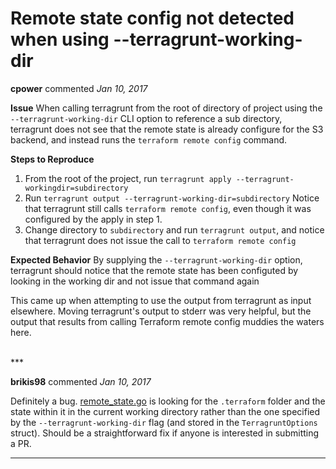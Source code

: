 # Remote state config not detected when using --terragrunt-working-dir

**cpower** commented *Jan 10, 2017*

**Issue**
When calling terragrunt from the root of directory of project using the `--terragrunt-working-dir` CLI option to reference a sub directory, terragrunt does not see that the remote state is already configure for the S3 backend, and instead runs the `terraform remote config` command.

**Steps to Reproduce**
1. From the root of the project, run `terragrunt apply --terragrunt-workingdir=subdirectory`
2. Run `terragrunt output --terragrunt-working-dir=subdirectory`
Notice that terragrunt still calls `terraform remote config`, even though it was configured by the apply in step 1.
3. Change directory to `subdirectory` and run `terragrunt output`, and notice that terragrunt does not issue the call to `terraform remote config`

**Expected Behavior**
By supplying the `--terragrunt-working-dir` option, terragrunt should notice that the remote state has been configuted by looking in the working dir and not issue that command again

This came up when attempting to use the output from terragrunt as input elsewhere.  Moving terragrunt's output to stderr was very helpful, but the output that results from calling Terraform remote config muddies the waters here.


<br />
***


**brikis98** commented *Jan 10, 2017*

Definitely a bug. [remote_state.go](https://github.com/gruntwork-io/terragrunt/blob/master/remote/remote_state.go) is looking for the `.terraform` folder and the state within it in the current working directory rather than the one specified by the `--terragrunt-working-dir` flag (and stored in the `TerragruntOptions` struct). Should be a straightforward fix if anyone is interested in submitting a PR. 
***

